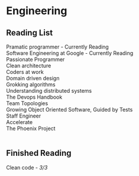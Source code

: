 <h1>Engineering</h1>
<h2>Reading List</h2>
Pramatic programmer - Currently Reading<br>
Software Engineering at Google - Currently Reading<br>
Passionate Programmer<br>
Clean architecture<br>
Coders at work<br>
Domain driven design<br>
Grokking algorithms<br>
Understanding distributed systems<br>
The Devops Handbook<br>
Team Topologies<br>
Growing Object Oriented Software, Guided by Tests<br>
Staff Engineer<br>
Accelerate<br>
The Phoenix Project<br>
<br><h2>Finished Reading</h2>
Clean code - <i>3/3</i><br>